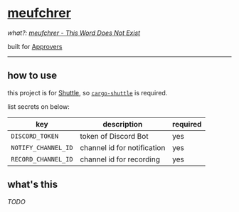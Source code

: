 # [meufchrer](https://l.thisworddoesnotexist.com/MVNf)

*what?: [meufchrer - This Word Does Not Exist](https://l.thisworddoesnotexist.com/MVNf)*

built for [Approvers](https://github.com/approvers)

---

## how to use

this project is for [Shuttle](https://www.shuttle.rs/), so [`cargo-shuttle`](https://crates.io/crates/cargo-shuttle) is required.

list secrets on below:

| key                 | description                 | required |
| ------------------- | --------------------------- | -------- |
| `DISCORD_TOKEN`     | token of Discord Bot        | yes      |
| `NOTIFY_CHANNEL_ID` | channel id for notification | yes      |
| `RECORD_CHANNEL_ID` | channel id for recording    | yes      |

## what's this

*TODO*
